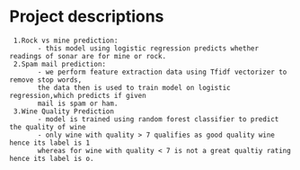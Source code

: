 # Project descriptions
     1.Rock vs mine prediction:
           - this model using logistic regression predicts whether readings of sonar are for mine or rock.
     2.Spam mail prediction:
           - we perform feature extraction data using Tfidf vectorizer to remove stop words,
           the data then is used to train model on logistic regression,which predicts if given
           mail is spam or ham.
     3.Wine Quality Prediction
           - model is trained using random forest classifier to predict the quality of wine
           - only wine with quality > 7 qualifies as good quality wine hence its label is 1 
           whereas for wine with quality < 7 is not a great qualtiy rating hence its label is o.
